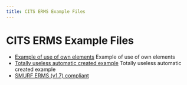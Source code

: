 ```yaml
---
title: CITS ERMS Example Files
---
```

CITS ERMS Example Files
=======================

- [Example of use of own elements](./ExampleOfUseOftOwnElements.xml)
  Example of use of own elements
- [Totally useless automatic created example](./ERMS_Draft_generated_example1.xml)
  Totally useless automatic created example
- [SMURF ERMS (v1.7) compliant](./ead.xml)
